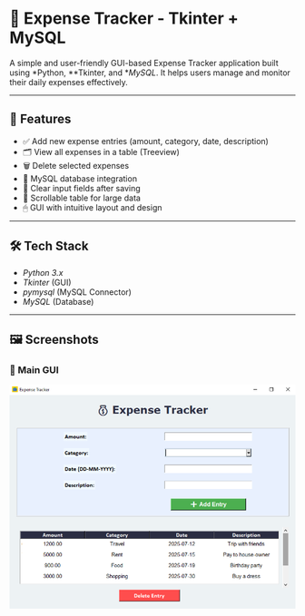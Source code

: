 # 💸 Expense Tracker - Tkinter + MySQL

A simple and user-friendly GUI-based Expense Tracker application built using *Python, **Tkinter, and **MySQL*. It helps users manage and monitor their daily expenses effectively.

---

## 🚀 Features

- ✅ Add new expense entries (amount, category, date, description)
- 🗂 View all expenses in a table (Treeview)
- 🗑 Delete selected expenses
- 💾 MySQL database integration
- 🧼 Clear input fields after saving
- 📜 Scrollable table for large data
- 🖱 GUI with intuitive layout and design

---

## 🛠 Tech Stack

- *Python 3.x*
- *Tkinter* (GUI)
- *pymysql* (MySQL Connector)
- *MySQL* (Database)

---

## 🖼 Screenshots

### 🔹 Main GUI
![Main GUI](expense_preview.png)

